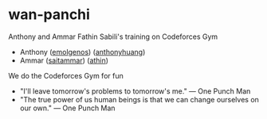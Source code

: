 # wan-panchi

Anthony and Ammar Fathin Sabili's training on Codeforces Gym

- Anthony ([emolgenos](http://codeforces.com/profile/emolgenos)) ([anthonyhuang](https://www.hackerrank.com/anthonyhuang))
- Ammar ([saitammar](http://codeforces.com/profile/saitammar)) ([athin](https://www.hackerrank.com/athin))

We do the Codeforces Gym for fun

- "I'll leave tomorrow's problems to tomorrow's me." &mdash; One Punch Man
- "The true power of us human beings is that we can change ourselves on our own." &mdash; One Punch Man
